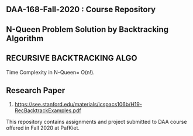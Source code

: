 ## DAA-168-Fall-2020 : Course Repository ##
## N-Queen Problem Solution by Backtracking Algorithm ##
## RECURSIVE BACKTRACKING ALGO ##
Time Complexity in N-Queen= O(n!).

## Research Paper ##
1. https://see.stanford.edu/materials/icspacs106b/H19-RecBacktrackExamples.pdf

This repository contains assignments and project submitted to DAA course offered in Fall 2020 at PafKiet.
